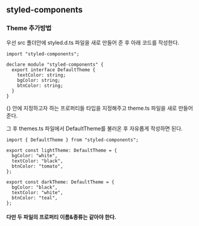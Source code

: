## styled-components

### Theme 추가방법

 우선 src 폴더안에 styled.d.ts 파일을 새로 만들어 준 후 아래 코드를 작성한다.
```
import "styled-components";

declare module "styled-components" {
  export interface DefaultTheme {
    textColor: string;
    bgColor: string;
    btnColor: string;
  }
}
```
{} 안에 지정하고자 하는 프로퍼티들 타입을 지정해주고 theme.ts 파일을 새로 만들어준다.

그 후 themes.ts 파일에서 DefaultTheme를 불러온 후 자유롭게 작성하면 된다.
```
import { DefaultTheme } from "styled-components";

export const lightTheme: DefaultTheme = {
  bgColor: "white",
  textColor: "black",
  btnColor: "tomato",
};

export const darkTheme: DefaultTheme = {
  bgColor: "black",
  textColor: "white",
  btnColor: "teal",
};
```
#### 다만 두 파일의 프로퍼티 이름&종류는 같아야 한다.